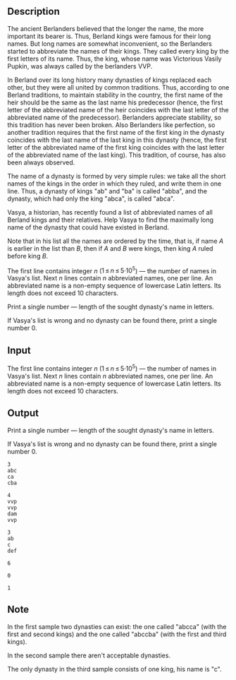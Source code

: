 ## Description

<div><p>The ancient Berlanders believed that the longer the name, the more important its bearer is. Thus, Berland kings were famous for their long names. But long names are somewhat inconvenient, so the Berlanders started to abbreviate the names of their kings. They called every king by the first letters of its name. Thus, the king, whose name was Victorious Vasily Pupkin, was always called by the berlanders VVP.</p><p>In Berland over its long history many dynasties of kings replaced each other, but they were all united by common traditions. Thus, according to one Berland traditions, to maintain stability in the country, the first name of the heir should be the same as the last name his predecessor (hence, the first letter of the abbreviated name of the heir coincides with the last letter of the abbreviated name of the predecessor). Berlanders appreciate stability, so this tradition has never been broken. Also Berlanders like perfection, so another tradition requires that the first name of the first king in the dynasty coincides with the last name of the last king in this dynasty (hence, the first letter of the abbreviated name of the first king coincides with the last letter of the abbreviated name of the last king). This tradition, of course, has also been always observed.</p><p>The name of a dynasty is formed by very simple rules: we take all the short names of the kings in the order in which they ruled, and write them in one line. Thus, a dynasty of kings "ab" and "ba" is called "abba", and the dynasty, which had only the king "abca", is called "abca".</p><p>Vasya, a historian, has recently found a list of abbreviated names of all Berland kings and their relatives. Help Vasya to find the maximally long name of the dynasty that could have existed in Berland.</p><p>Note that in his list all the names are ordered by the time, that is, if name <span class="tex-span"><i>A</i></span> is earlier in the list than <span class="tex-span"><i>B</i></span>, then if <span class="tex-span"><i>A</i></span> and <span class="tex-span"><i>B</i></span> were kings, then king <span class="tex-span"><i>A</i></span> ruled before king <span class="tex-span"><i>B</i></span>.</p></div><div class="input-specification"><p>The first line contains integer <span class="tex-span"><i>n</i></span> (<span class="tex-span">1 ≤ <i>n</i> ≤ 5·10<sup class="upper-index">5</sup></span>) — the number of names in Vasya's list. Next <span class="tex-span"><i>n</i></span> lines contain <span class="tex-span"><i>n</i></span> abbreviated names, one per line. An abbreviated name is a non-empty sequence of lowercase Latin letters. Its length does not exceed <span class="tex-span">10</span> characters.</p></div><div class="output-specification"><p>Print a single number — length of the sought dynasty's name in letters.</p><p>If Vasya's list is wrong and no dynasty can be found there, print a single number <span class="tex-span">0</span>.</p></div>

## Input

<p>The first line contains integer <span class="tex-span"><i>n</i></span> (<span class="tex-span">1 ≤ <i>n</i> ≤ 5·10<sup class="upper-index">5</sup></span>) — the number of names in Vasya's list. Next <span class="tex-span"><i>n</i></span> lines contain <span class="tex-span"><i>n</i></span> abbreviated names, one per line. An abbreviated name is a non-empty sequence of lowercase Latin letters. Its length does not exceed <span class="tex-span">10</span> characters.</p>

## Output

<p>Print a single number — length of the sought dynasty's name in letters.</p><p>If Vasya's list is wrong and no dynasty can be found there, print a single number <span class="tex-span">0</span>.</p>





```input1
3
abc
ca
cba

```




```input2
4
vvp
vvp
dam
vvp

```




```input3
3
ab
c
def

```




```output1
6

```




```output2
0

```




```output3
1

```



## Note

<p>In the first sample two dynasties can exist: the one called "abcca" (with the first and second kings) and the one called "abccba" (with the first and third kings). </p><p>In the second sample there aren't acceptable dynasties.</p><p>The only dynasty in the third sample consists of one king, his name is "c".</p>
